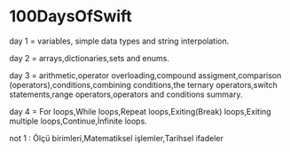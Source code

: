 # 100DaysOfSwift


day 1 = variables, simple data types  and string interpolation.

day 2 = arrays,dictionaries,sets and enums.

day 3 = arithmetic,operator overloading,compound assigment,comparison (operators),conditions,combining conditions,the ternary operators,switch statements,range operators,operators and conditions summary.

day 4 = For loops,While loops,Repeat loops,Exiting(Break) loops,Exiting multiple loops,Continue,İnfinite loops.






















not 1 : Ölçü birimleri,Matematiksel işlemler,Tarihsel ifadeler
